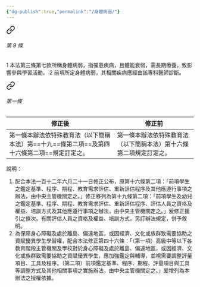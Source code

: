 ```yaml
---
{"dg-publish":true,"permalink":"/身體病弱/"}
---
```



<div class="transclusion internal-embed is-loaded"><a class="markdown-embed-link" href="///#9" aria-label="Open link"><svg xmlns="http://www.w3.org/2000/svg" width="24" height="24" viewBox="0 0 24 24" fill="none" stroke="currentColor" stroke-width="2" stroke-linecap="round" stroke-linejoin="round" class="svg-icon lucide-link"><path d="M10 13a5 5 0 0 0 7.54.54l3-3a5 5 0 0 0-7.07-7.07l-1.72 1.71"></path><path d="M14 11a5 5 0 0 0-7.54-.54l-3 3a5 5 0 0 0 7.07 7.07l1.71-1.71"></path></svg></a><div class="markdown-embed">



###### 第 9 條
1   本法第三條第七款所稱身體病弱，指罹患疾病，且體能衰弱，需長期療養，致影響參與學習活動。
2   前項所定身體病弱，其相關疾病應經由該專科醫師診斷。

</div></div>



<div class="transclusion internal-embed is-loaded"><a class="markdown-embed-link" href="///#" aria-label="Open link"><svg xmlns="http://www.w3.org/2000/svg" width="24" height="24" viewBox="0 0 24 24" fill="none" stroke="currentColor" stroke-width="2" stroke-linecap="round" stroke-linejoin="round" class="svg-icon lucide-link"><path d="M10 13a5 5 0 0 0 7.54.54l3-3a5 5 0 0 0-7.07-7.07l-1.72 1.71"></path><path d="M14 11a5 5 0 0 0-7.54-.54l-3 3a5 5 0 0 0 7.07 7.07l1.71-1.71"></path></svg></a><div class="markdown-embed">



###### 第一條
|修正後|修正前|
|---|---|
|第一條本辦法依特殊教育法（以下簡稱本法）第==十九==條第二項==及第四十六條第二項==規定訂定之。|第一條本辦法依特殊教育法（以下簡稱本法）第十六條第二項規定訂定之。|
說明：
1. 配合本法一百十二年六月二十一日修正公布，原第十六條第二項：「前項學生之鑑定基準、程序、期程、教育需求評估、重新評估程序及其他應遵行事項之辦法，由中央主管機關定之。」修正移列為第十九條第二項：「前項學生及幼兒之鑑定基準、程序、期程、教育需求評估、重新評估程序、評估人員之資格及權益、培訓方式及其他應遵行事項之辦法，由中央主管機關定之。」爰修正援引之條次。有關評估人員之資格及權益、培訓方式，另訂辦法規定，併予敘明。
2. 為保障身心障礙及處於離島、偏遠地區，或因經濟、文化或族群致需要協助之資賦優異學生學習權，配合本法修正第四十六條：「（第一項）高級中等以下各教育階段主管機關及學校對於身心障礙及處於離島、偏遠地區，或因經濟、文化或族群致需要協助之資賦優異學生，應加強鑑定與輔導，並視需要調整評量項目、工具及程序。（第二項）前項鑑定基準、程序、期程、評量項目與工具等調整方式及其他相關事項之實施辦法，由中央主管機關定之。」爰增列為本辦法之授權依據。


</div></div>


